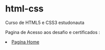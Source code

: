 # html-css
 Curso de HTML5 e CSS3 estudonauta

 Pagina de Acesso aos desafio e certificados :

<li><a href="https://waltergazotto.github.io/pagina-home/home.html" target="_blank">Pagína Home</a></li>


